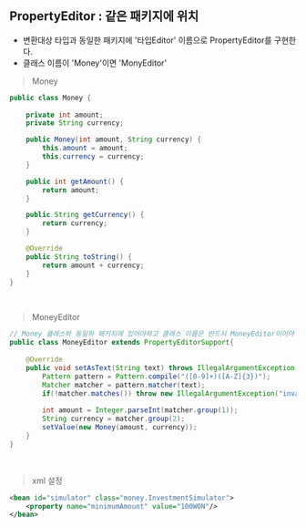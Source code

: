 ## PropertyEditor : 같은 패키지에 위치 
- 변환대상 타입과 동일한 패키지에 '타입Editor' 이름으로 PropertyEditor를 구현한다.
- 클래스 이름이 'Money'이면 'MonyEditor'

> Money
```java
public class Money {
	
	private int amount;
	private String currency;

	public Money(int amount, String currency) {
		this.amount = amount;
		this.currency = currency;
	}

	public int getAmount() {
		return amount;
	}

	public String getCurrency() {
		return currency;
	}

	@Override
	public String toString() {
		return amount + currency;
	}
}
```

<br>

> MoneyEditor
```java
// Money 클래스와 동일하 패키지에 있어야하고 클래스 이름은 반드시 MoneyEditor이어야 한다.
public class MoneyEditor extends PropertyEditorSupport{
	
	@Override
	public void setAsText(String text) throws IllegalArgumentException {
		Pattern pattern = Pattern.compile("([0-9]+)([A-Z]{3})");
		Matcher matcher = pattern.matcher(text);
		if(!matcher.matches()) throw new IllegalArgumentException("invalid format");
		
		int amount = Integer.parseInt(matcher.group(1));
		String currency = matcher.group(2);
		setValue(new Money(amount, currency));
	}
}

```

<br>

> xml 설정
```xml
<bean id="simulator" class="money.InvestmentSimulator">
    <property name="minimumAmount" value="100WON"/>
</bean>
```